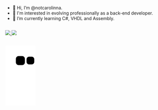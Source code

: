 - 👋 Hi, I’m @notcarolinna.
- 👀 I'm interested in evolving professionally as a back-end developer.
- 🌱 I’m currently learning C#, VHDL and Assembly.

##

<div>
  <a href="https://github.com/notcarolinna">
  <img height="160em" src="https://github-readme-stats.vercel.app/api?username=notcarolinna&show_icons=true&theme=jolly&include_all_commits=true&count_private=true"/>
  <img height="160em" src="https://github-readme-stats.vercel.app/api/top-langs/?username=notcarolinna&layout=compact&langs_count=7&theme=jolly"/>
</div>



##


  ![Snake animation](https://github.com/rafaballerini/rafaballerini/blob/output/github-contribution-grid-snake.svg)
 
</div>

